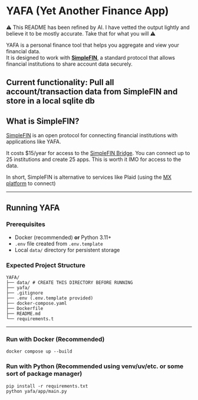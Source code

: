 # YAFA (Yet Another Finance App)

⚠️ This README has been refined by AI. I have vetted the output lightly and believe it to be mostly accurate. Take that for what you will ⚠️

YAFA is a personal finance tool that helps you aggregate and view your financial data.  
It is designed to work with **[SimpleFIN](https://simplefin.org/)**, a standard protocol that allows financial institutions to share account data securely.  

## Current functionality: Pull all account/transaction data from SimpleFIN and store in a local sqlite db

## What is SimpleFIN?

[SimpleFIN](https://simplefin.org/) is an open protocol for connecting financial institutions with applications like YAFA.  

It costs $15/year for access to the [SimpleFIN Bridge](https://beta-bridge.simplefin.org/). You can connect up to 25 institutions and create 25 apps. This is worth it IMO for access to the data.

In short, SimpleFIN is alternative to services like Plaid (using the [MX platform](https://www.mx.com/) to connect)

---

## Running YAFA

### Prerequisites

- Docker (recommended) **or** Python 3.11+
- `.env` file created from `.env.template`
- Local `data/` directory for persistent storage

### Expected Project Structure
```
YAFA/
├── data/ # CREATE THIS DIRECTORY BEFORE RUNNING
├── yafa/
├── .gitignore
├── .env (.env.template provided)
├── docker-compose.yaml
├── Dockerfile
├── README.md
└── requirements.t
```


---

### Run with Docker (Recommended)
```
docker compose up --build
```

### Run with Python (Recommended using venv/uv/etc. or some sort of package manager)
```
pip install -r requirements.txt
python yafa/app/main.py
```
